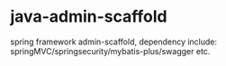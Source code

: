 # java-admin-scaffold
spring framework admin-scaffold, dependency include: springMVC/springsecurity/mybatis-plus/swagger etc.
